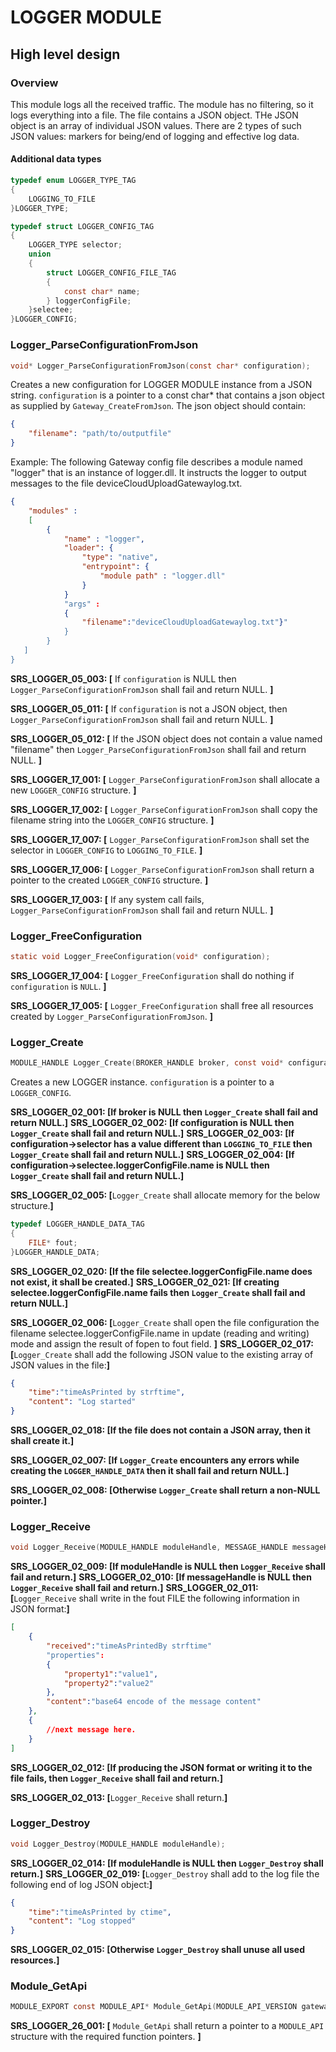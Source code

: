 LOGGER MODULE
=============

High level design
-----------------

### Overview

This module logs all the received traffic. The module has no filtering, so it logs everything into a file. The file contains a JSON object. THe JSON object 
is an array of individual JSON values. There are 2 types of such JSON values: markers for being/end of logging and effective log data.

#### Additional data types
```c
typedef enum LOGGER_TYPE_TAG
{
    LOGGING_TO_FILE
}LOGGER_TYPE;

typedef struct LOGGER_CONFIG_TAG
{
    LOGGER_TYPE selector;
    union 
    {
        struct LOGGER_CONFIG_FILE_TAG
        {
            const char* name;
        } loggerConfigFile;
    }selectee;
}LOGGER_CONFIG;
```

### Logger_ParseConfigurationFromJson
```c
void* Logger_ParseConfigurationFromJson(const char* configuration);
```
Creates a new configuration for LOGGER MODULE instance from a JSON string. `configuration` is a pointer to a const char* that contains a json object as supplied by `Gateway_CreateFromJson`.
The json object should contain: 
```json
{
    "filename": "path/to/outputfile"
}
``` 

Example:
The following Gateway config file describes a module named "logger" that is an instance of logger.dll. It instructs the logger to output messages to the file deviceCloudUploadGatewaylog.txt.
```json
{
    "modules" :
    [ 
        {
            "name" : "logger",
            "loader": {
                "type": "native",
                "entrypoint": {
                    "module path" : "logger.dll"
                }
            }
            "args" : 
            {
                "filename":"deviceCloudUploadGatewaylog.txt"}"
            }
        }
   ]
}
```


**SRS_LOGGER_05_003: [** If `configuration` is NULL then `Logger_ParseConfigurationFromJson` shall fail and return NULL. **]**

**SRS_LOGGER_05_011: [** If `configuration` is not a JSON object, then `Logger_ParseConfigurationFromJson` shall fail and return NULL. **]**

**SRS_LOGGER_05_012: [** If the JSON object does not contain a value named "filename" then `Logger_ParseConfigurationFromJson` shall fail and return NULL. **]**

**SRS_LOGGER_17_001: [** `Logger_ParseConfigurationFromJson` shall allocate a new `LOGGER_CONFIG` structure. **]**

**SRS_LOGGER_17_002: [** `Logger_ParseConfigurationFromJson` shall copy the filename string into the `LOGGER_CONFIG` structure. **]**

**SRS_LOGGER_17_007: [** `Logger_ParseConfigurationFromJson` shall set the selector in `LOGGER_CONFIG` to `LOGGING_TO_FILE`. **]**

**SRS_LOGGER_17_006: [** `Logger_ParseConfigurationFromJson` shall return a pointer to the created `LOGGER_CONFIG` structure. **]**

**SRS_LOGGER_17_003: [** If any system call fails, `Logger_ParseConfigurationFromJson` shall fail and return NULL. **]**

### Logger_FreeConfiguration
```c
static void Logger_FreeConfiguration(void* configuration);
```

**SRS_LOGGER_17_004: [** `Logger_FreeConfiguration` shall do nothing if `configuration` is `NULL`. **]**

**SRS_LOGGER_17_005: [** `Logger_FreeConfiguration` shall free all resources created by `Logger_ParseConfigurationFromJson`. **]**


### Logger_Create
```c
MODULE_HANDLE Logger_Create(BROKER_HANDLE broker, const void* configuration);
```
Creates a new LOGGER instance. `configuration` is a pointer to a `LOGGER_CONFIG`.

**SRS_LOGGER_02_001: [**If broker is NULL then `Logger_Create` shall fail and return NULL.**]**
**SRS_LOGGER_02_002: [**If configuration is NULL then `Logger_Create` shall fail and return NULL.**]**
**SRS_LOGGER_02_003: [**If configuration->selector has a value different than `LOGGING_TO_FILE` then `Logger_Create` shall fail and return NULL.**]**
**SRS_LOGGER_02_004: [**If configuration->selectee.loggerConfigFile.name is NULL then `Logger_Create` shall fail and return NULL.**]**

**SRS_LOGGER_02_005: [**`Logger_Create` shall allocate memory for the below structure.**]**

```c
typedef LOGGER_HANDLE_DATA_TAG
{
    FILE* fout;
}LOGGER_HANDLE_DATA;
```
**SRS_LOGGER_02_020: [**If the file selectee.loggerConfigFile.name does not exist, it shall be created.**]**
**SRS_LOGGER_02_021: [**If creating selectee.loggerConfigFile.name fails then `Logger_Create` shall fail and return NULL.**]**

**SRS_LOGGER_02_006: [**`Logger_Create` shall open the file configuration the filename selectee.loggerConfigFile.name in update (reading and writing) mode and assign the result of fopen
to fout field.
**]**
**SRS_LOGGER_02_017: [**`Logger_Create` shall add the following JSON value to the existing array of JSON values in the file:**]**
```json
{
    "time":"timeAsPrinted by strftime",
    "content": "Log started"
}
```
**SRS_LOGGER_02_018: [**If the file does not contain a JSON array, then it shall create it.**]**

**SRS_LOGGER_02_007: [**If `Logger_Create` encounters any errors while creating the `LOGGER_HANDLE_DATA` then it shall fail and return NULL.**]**

**SRS_LOGGER_02_008: [**Otherwise `Logger_Create` shall return a non-NULL pointer.**]**

### Logger_Receive
```c
void Logger_Receive(MODULE_HANDLE moduleHandle, MESSAGE_HANDLE messageHandle);
```

**SRS_LOGGER_02_009: [**If moduleHandle is NULL then `Logger_Receive` shall fail and return.**]**
**SRS_LOGGER_02_010: [**If messageHandle is NULL then `Logger_Receive` shall fail and return.**]**
**SRS_LOGGER_02_011: [**`Logger_Receive` shall write in the fout FILE the following information in JSON format:**]**
```json
[
    {
        "received":"timeAsPrintedBy strftime"
        "properties":
        {
            "property1":"value1",
            "property2":"value2"
        },
        "content":"base64 encode of the message content"
    },
    {
        //next message here.
    }
]    
```

**SRS_LOGGER_02_012: [**If producing the JSON format or writing it to the file fails, then `Logger_Receive` shall fail and return.**]**

**SRS_LOGGER_02_013: [**`Logger_Receive` shall return.**]**


### Logger_Destroy
```c
void Logger_Destroy(MODULE_HANDLE moduleHandle);
```
**SRS_LOGGER_02_014: [**If moduleHandle is NULL then `Logger_Destroy` shall return.**]**
**SRS_LOGGER_02_019: [**`Logger_Destroy` shall add to the log file the following end of log JSON object:**]**
```json
{
    "time":"timeAsPrinted by ctime",
    "content": "Log stopped"
}
```
**SRS_LOGGER_02_015: [**Otherwise `Logger_Destroy` shall unuse all used resources.**]**


### Module_GetApi
```c
MODULE_EXPORT const MODULE_API* Module_GetApi(MODULE_API_VERSION gateway_api_version);
```

**SRS_LOGGER_26_001: [** `Module_GetApi` shall return a pointer to a  `MODULE_API` structure with the required function pointers. **]**
